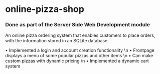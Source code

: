 # online-pizza-shop
### Done as part of the Server Side Web Development module

An online pizza ordering system that enables customers to place orders,
with the information stored in an SQLite database.

• Implemented a login and account creation functionality \n
• Frontpage displays a menu of some popular pizzas and other items \n
• Can make custom pizzas with dynamic pricing \n
• Implemented a dynamic cart system
